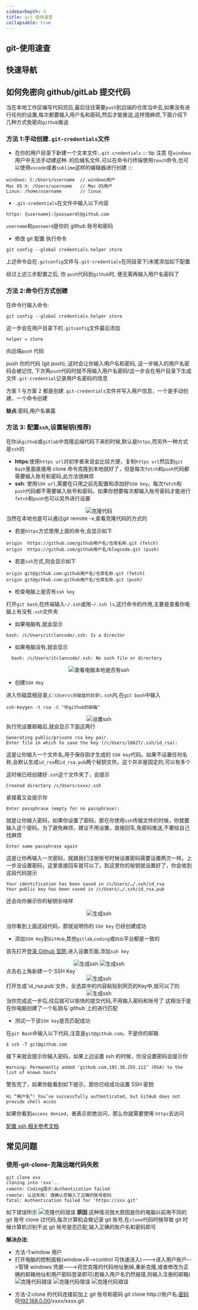 ```yaml
---
sidebarDepth: 3
title: git-使用速查
collapsable: true
---
```


## git-使用速查

## 快速导航

<TOC />

## 如何免密向 github/gitLab 提交代码

当在本地工作区编写代码完后,最后往往需要`push`到远端的仓库当中去,如果没有进行任何的设置,每次都要输入用户名和密码,然后才能推送,这样很麻烦,下面介绍下几种方式免密向`github`推送

### **方法 1**:手动创建`.git-credentials`文件

- 在你的用户目录下新建一个文本文件:`.git-credentials`
  ::: tip 注意
  在`windows`用户中无法手动建这种`.`的后缀名文件,可以在命令行终端使用`touch`命令,也可以使用`vscode`或者`sublime`这样的编辑器进行创建
  :::

```
windows: C:/Users/username  // windows用户
Mac OS X: /Users/username   // Mac OS用户
Linux: /home/username       // linux
```

- `.git-credentials`在文件中输入以下内容

```
https: {username}:{password}@github.com
```

`username`和`password`是你的 github 账号和密码

- 修改 git 配置 执行命令

```
git config --global credentials.helper store
```

上述命令会在`.gitconfig`文件与`.git-credentials`在同目录下)末尾添加如下配置

经过上述三步配置之后, 你 `push`代码到`github`时, 便无需再输入用户名密码了

### **方法 2**:命令行方式创建

在命令行输入命令:

```
git config --global credentials.helper store
```

这一步会在用户目录下的`.gitconfig`文件最后添加

```
helper = store
```

向远端`push` 代码

push 你的代码 (git push), 这时会让你输入用户名和密码, 这一步输入的用户名密码会被记住, 下次再`push`代码时就不用输入用户名密码!这一步会在用户目录下生成文件`.git-credential`记录用户名密码的信息

方案 1 与方案 2 都是创建`.git-credentials`文件并写入用户信息，一个是手动创建，一个命令创建

**缺点**:密码,用户名暴露

### **方法 3**: 配置`ssh`,设置秘钥(推荐)

在你从`github`或`gitlab`中克隆远端代码下来的时候,默认是`https`,而另外一种方式是`ssh`的

- **https**:使用`https url`对初学者来说会比较方便，复制`https url`然后到`git Bash`里面直接用 clone 命令克隆到本地就好了，但是每次`fetch`和`push`代码都需要输入账号和密码,此方法很麻烦
- **ssh**: 使用`SSH url`,需要在只用之前先配置和添加好`SSH key`。每次`fetch`和`push`代码都不需要输入账号和密码，如果你想要每次都输入账号密码才能进行`fetch`和`push`也可以另外进行设置

<div align="center">
<img class="medium-zoom lazy" loading="lazy" src="../images/tools-article-imgs/git-common-problem/config-ssh.png" alt="克隆代码" />
</div>
当然在本地也是可以通过git remote -v,查看克隆代码的方式的

- 若是`https`方式使用上面的命令,会显示如下

```
origin  https://github.com/github用户名/仓库名称.git (fetch)
origin  https://github.com/github用户名/blogcode.git (push)
```

- 若是`ssh`方式,则会显示如下

```
origin git@github.com:github用户名/仓库名称.git (fetch)
origin git@github.com:github用户名/仓库名称.git (push)
```

- 检查电脑上是否有`ssh key`

打开`git bash`,在终端输入`~/.ssh`或用`~/.ssh ls`,这行命令的作用,主要是查看你电脑上有没有`.ssh`文件夹

- 如果电脑有,就会显示

```
bash: /c/Users/itclancode/.ssh: Is a director
```

- 如果电脑没有,就会显示

```
  bash: /c/Users/itclancode/.ssh: No such file or directory
```

  <div align="center">
  <img class="medium-zoom lazy" loading="lazy" src="../images/tools-article-imgs/git-common-problem/find-ssh.png" alt="查看电脑本地是否有ssh" />
  </div>

- 创建`SSH Key`

进入你磁盘根目录,`C:\Users\你磁盘的目录\.ssh`内,在`git bash`中输入

```
ssh-keygen -t rsa -C "你github的邮箱"
```

 <div align="center">
  <img class="medium-zoom lazy" loading="lazy" src="../images/tools-article-imgs/git-common-problem/config-email.png" alt="设置ssh" />
  </div>
执行完设置邮箱后,就会显示下面这两行

```
Generating public/private rsa key pair.
Enter file in which to save the key (/c/Users/16627/.ssh/id_rsa):
```

这是让你输入一个文件名,用于保存刚才生成的 `SSH key`代码。如果不设置任何名称,会默认生成`id_rsa`和`id_rsa.pub`两个秘钥文件。这个并非是固定的,可以有多个

这时候已经创建好`.ssh`这个文件夹了，会提示

```
Created directory /c/Users/xxxx/.ssh
```

紧接着又会提示你

```
Enter passphrase (empty for no passphrase):
```

就是让你输入密码，如果你设置了密码，那在你使用`ssh`传输文件的时候，你就要输入这个密码。为了避免麻烦，建议不用设置，直接回车,免密码推送,不要给自己找麻烦

```
Enter same passphrase again
```

这是让你再输入一次密码，就跟我们注册账号时候设置密码需要设置两次一样。上一步没设置密码，这里直接回车就可以了。到这里你的秘钥就设置好了，你会收到这段代码提示

```
Your identification has been saved in /c/Users/…/.ssh/id_rsa
Your public key has been saved in /c/Users/…/.ssh/id_rsa.pub
```

还会向你展示你的秘钥长啥样

 <div align="center">
  <img class="medium-zoom lazy" loading="lazy" src="../images/tools-article-imgs/git-common-problem/serect-key.png" alt="生成ssh" />
  </div>

当你看到上面这段代码，那就说明你的 `SSH key` 已经创建成功

- 添加`SSH Key`到`GitHub`,其他`gitlab`,`coding`或`码云`平台都是一致的

首先打开[登录 Github 官网](https://github.com),进入设置页面,添加`ssh key`

<div align="center">
  <img class="medium-zoom lazy" loading="lazy" src="../images/tools-article-imgs/git-common-problem/settings.png" alt="生成ssh" />
  <img class="medium-zoom lazy" loading="lazy" src="../images/tools-article-imgs/git-common-problem/new-ssh-key.png" alt="生成ssh" />
  </div>
点击右上角新建一个`SSH Key`
<div align="center">
  <img class="medium-zoom lazy" loading="lazy" src="../images/tools-article-imgs/git-common-problem/add-new-key.png" alt="生成ssh" />
  </div>
打开生成`id_rsa.pub`文件，全选其中的内容粘贴到网页的Key中,就可以了的
<div align="center">
  <img class="medium-zoom lazy" loading="lazy" src="../images/tools-article-imgs/git-common-problem/open-id-pub.png" alt="生成ssh" />
  </div>
当你完成这一步后,往后就可以愉快的提交代码,不用输入密码和账号了
这相当于是在你电脑创建了一个私钥与`github`上的进行匹配

- 测试一下该`SSH key`是否匹配成功

在`git Bash`中输入以下代码,注意是`git@github.com`，不是你的邮箱

```
$ ssh -T git@github.com
```

接下来就会提示你输入密码，如果上边设置 ssh 的时候，你没设置密码会提示你

```
Warning: Permanently added ‘github.com,192.30.255.112’ (RSA) to the list of known hosts
```

警告完了，如果你能看到如下提示，那你已经成功设置 SSH 密钥

```
Hi “用户名”! You’ve successfully authenticated, but GitHub does not provide shell acces
```

如果你看到`access denied`，者表示拒绝访问，那么你就需要使用 `https`去访问

[配置 ssh 相关参考文档](https://help.github.com/en/github/authenticating-to-github/connecting-to-github-with-ssh)

## 常见问题

### 使用-git-clone-克隆远端代码失败

```
git clone xxx
cloning into 'xxx'..
remote: Coding提示:Authentication failed
remote: 认证失败: 请确认您输入了正确的账号密码
fatal: Authentication failed for 'https://xxx.git'
```

如下错误所示
<img class="medium-zoom lazy" loading="lazy"  src ="../images/tools-article-imgs/git-common-problem/clone-fail.png" alt="克隆代码错误" />
**原因**:这种情况很大原因是你的电脑以前用不同的 git 账号 clone 过代码,每次计算机会做记录 git 账号,在`clone`代码时候导致 git 时候计算机识别不出 git 账号是否匹配,输入正确的账户名和密码即可

**解决办法**:

- 方法-1:window 用户
- 打开电脑的控制面板(window+R-->control 可快速进入)--->进入用户账户-->管理 windows 凭据--->将您克隆的代码地址删掉,重新克隆,或者修改为正确的邮箱地址和用户密码登录即可(若输入用户名仍然报错,则输入注册的邮箱)
  <img class="medium-zoom lazy" loading="lazy"  src ="../images/tools-article-imgs/git-common-problem//open-control.png" alt="克隆代码错误" />
  <img class="medium-zoom lazy" loading="lazy"  src ="../images/tools-article-imgs/git-common-problem/open-control.png" alt="克隆代码错误" />
  <img class="medium-zoom lazy" loading="lazy"  src ="../images/tools-article-imgs/git-common-problem/re-clone.png" alt="克隆代码错误" />

* 方法-2:clone 的代码连接前加上 git 账号和密码
  git clone http://账户名:密码@192.168.0.00/xxxx/xxxx.git

<footer-FooterLink :isShareLink="true" :isDaShang="true" />
